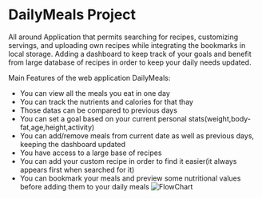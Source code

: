 # DailyMeals Project

All around Application that permits searching for recipes, customizing servings, and uploading own recipes while integrating the bookmarks in local storage. Adding a dashboard to keep track of your goals and benefit from large database of recipes in order to keep your daily needs updated.

Main Features of the web application DailyMeals:

- You can view all the meals you eat in one day
- You can track the nutrients and calories for that thay
- Those datas can be compared to previous days
- You can set a goal based on your current personal stats(weight,body-fat,age,height,activity)
- You can add/remove meals from current date as well as previous days, keeping the dashboard updated
- You have access to a large base of recipes
- You can add your custom recipe in order to find it easier(it always appears first when searched for it)
- You can bookmark your meals and preview some nutritional values before adding them to your daily meals
![FlowChart](https://github.com/[RobicaCodeaza]/[DailyMeals]/blob/[main]/image.jpg?raw=true](https://github.com/RobicaCodeaza/DailyMeals/blob/main/DailyMeals-flowchart.png)https://github.com/RobicaCodeaza/DailyMeals/blob/main/DailyMeals-flowchart.png)
